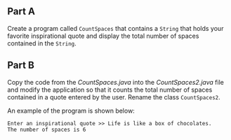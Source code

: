 ## Part A
Create a program called `CountSpaces` that contains a `String` that holds your favorite inspirational quote and display the total number of spaces contained in the `String`.


## Part B
Copy the code from the *CountSpaces.java* into the *CountSpaces2.java* file and modify the application so that it counts the total number of spaces contained in a quote entered by the user. Rename the class `CountSpaces2`. 

An example of the program is shown below:
```
Enter an inspirational quote >> Life is like a box of chocolates.
The number of spaces is 6
```

